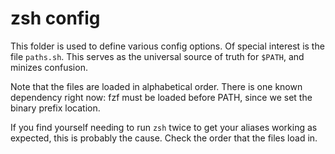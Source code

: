 # zsh config

This folder is used to define various config options.
Of special interest is the file `paths.sh`. This serves as the
universal source of truth for `$PATH`, and minizes confusion.

Note that the files are loaded in alphabetical order. There is
one known dependency right now: fzf must be loaded before PATH,
since we set the binary prefix location.

If you find yourself needing to run `zsh` twice to get your aliases
working as expected, this is probably the cause. Check the order that
the files load in.
